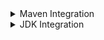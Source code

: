 <details>
<summary>Maven Integration</summary>
<br>
  
  - 1st way, download n configure Maven 
  ![](i/20220728220137.png)  

  - create a test pipeline
  ![](i/20220728220351.png)  

  ![](i/20220728220628.png)  

  ![](i/20220728220807.png)  

  -2nd way, if Maven is already installed on Slave 
  ![](i/20220728220940.png)  

  ![](i/20220728221106.png)  

  - 3rd way, specify the birnary to download n install
  ![](i/20220728221321.png)  
  ![](i/20220728221438.png)  
  ![](i/20220728221555.png)  

  - Alternatively , if need to set JDK version to reference
  ![](i/20220728221715.png)  
  ![](i/20220728221745.png)  

</details>

<details>
<summary>JDK Integration</summary>
<br>

 - Test JDK version

   ![](i/20220728222539.png)  
   ![](i/20220728223107.png)  
- Manage Jenkins > System Information

   ![](i/20220728222833.png)  
 - similarly check this for slave
   ![](i/20220728222934.png)  
   ![](i/20220728223003.png)  
- to install JDK

      ![](i/20220728223308.png)  

      ![](i/20220728223440.png)  

      ![](i/20220728223508.png)  

    ![](i/20220728223632.png)  

    ![](i/20220728223726.png)  

    ![](i/20220728223759.png)  

    - setting tool at stage level
  
     ![](i/20220728224109.png)  

     - on agent
     ![](i/20220728224309.png)  
     ![](i/20220728224423.png)  
     ![](i/20220728224506.png)  

     - 2nd way , to install JDK
     
      ![](i/20220729085727.png) 
      
      - test the version
    ![](i/20220729085854.png)  

    ![](i/20220729090009.png)  

    - 3rd way to install JDK
    ![](i/20220729090146.png)  

    ![](i/20220729090254.png)  

    - Test the version
    ![](i/20220729090433.png)  

    ![](i/20220729090519.png)  

    ![](i/20220729090536.png)  

    - 4th way, using shell commands
    ![](i/20220729090853.png)  

    ![](i/20220729091051.png)  

    - test the version
    ![](i/20220729091510.png)  

    ![](i/20220729091526.png)  

    ![](i/20220729091607.png)  


</details>